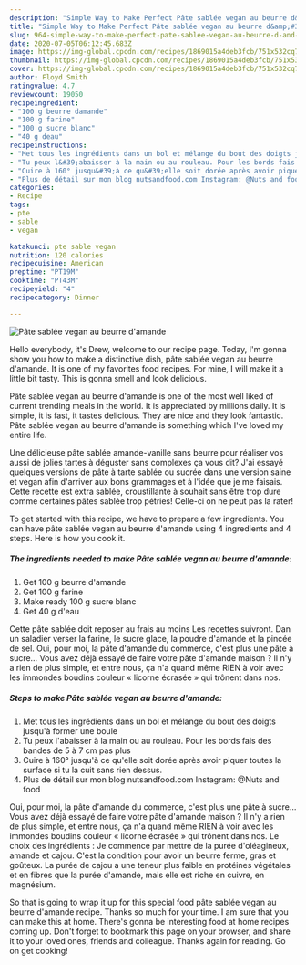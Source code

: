 ```yaml
---
description: "Simple Way to Make Perfect Pâte sablée vegan au beurre d&amp;#39;amande"
title: "Simple Way to Make Perfect Pâte sablée vegan au beurre d&amp;#39;amande"
slug: 964-simple-way-to-make-perfect-pate-sablee-vegan-au-beurre-d-and-39-amande
date: 2020-07-05T06:12:45.683Z
image: https://img-global.cpcdn.com/recipes/1869015a4deb3fcb/751x532cq70/pate-sablee-vegan-au-beurre-damande-photo-principale-de-la-recette.jpg
thumbnail: https://img-global.cpcdn.com/recipes/1869015a4deb3fcb/751x532cq70/pate-sablee-vegan-au-beurre-damande-photo-principale-de-la-recette.jpg
cover: https://img-global.cpcdn.com/recipes/1869015a4deb3fcb/751x532cq70/pate-sablee-vegan-au-beurre-damande-photo-principale-de-la-recette.jpg
author: Floyd Smith
ratingvalue: 4.7
reviewcount: 19050
recipeingredient:
- "100 g beurre damande"
- "100 g farine"
- "100 g sucre blanc"
- "40 g deau"
recipeinstructions:
- "Met tous les ingrédients dans un bol et mélange du bout des doigts jusqu&#39;à former une boule"
- "Tu peux l&#39;abaisser à la main ou au rouleau. Pour les bords fais des bandes de 5 à 7 cm pas plus"
- "Cuire à 160° jusqu&#39;à ce qu&#39;elle soit dorée après avoir piquer toutes la surface si tu la cuit sans rien dessus."
- "Plus de détail sur mon blog nutsandfood.com Instagram: @Nuts and food"
categories:
- Recipe
tags:
- pte
- sable
- vegan

katakunci: pte sable vegan 
nutrition: 120 calories
recipecuisine: American
preptime: "PT19M"
cooktime: "PT43M"
recipeyield: "4"
recipecategory: Dinner

---
```



![Pâte sablée vegan au beurre d&#39;amande](https://img-global.cpcdn.com/recipes/1869015a4deb3fcb/751x532cq70/pate-sablee-vegan-au-beurre-damande-photo-principale-de-la-recette.jpg)

Hello everybody, it's Drew, welcome to our recipe page. Today, I'm gonna show you how to make a distinctive dish, pâte sablée vegan au beurre d&#39;amande. It is one of my favorites food recipes. For mine, I will make it a little bit tasty. This is gonna smell and look delicious.

Pâte sablée vegan au beurre d&#39;amande is one of the most well liked of current trending meals in the world. It is appreciated by millions daily. It is simple, it is fast, it tastes delicious. They are nice and they look fantastic. Pâte sablée vegan au beurre d&#39;amande is something which I've loved my entire life.

Une délicieuse pâte sablée amande-vanille sans beurre pour réaliser vos aussi de jolies tartes à déguster sans complexes ça vous dit? J&#39;ai essayé quelques versions de pâte à tarte sablée ou sucrée dans une version saine et vegan afin d&#39;arriver aux bons grammages et à l&#39;idée que je me faisais. Cette recette est extra sablée, croustillante à souhait sans être trop dure comme certaines pâtes sablée trop pétries! Celle-ci on ne peut pas la rater!


To get started with this recipe, we have to prepare a few ingredients. You can have pâte sablée vegan au beurre d&#39;amande using 4 ingredients and 4 steps. Here is how you cook it.

<!--inarticleads1-->

##### The ingredients needed to make Pâte sablée vegan au beurre d&#39;amande:

1. Get 100 g beurre d&#39;amande
1. Get 100 g farine
1. Make ready 100 g sucre blanc
1. Get 40 g d&#39;eau


Cette pâte sablée doit reposer au frais au moins Les recettes suivront. Dan un saladier verser la farine, le sucre glace, la poudre d&#39;amande et la pincée de sel. Oui, pour moi, la pâte d&#39;amande du commerce, c&#39;est plus une pâte à sucre… Vous avez déjà essayé de faire votre pâte d&#39;amande maison ? Il n&#39;y a rien de plus simple, et entre nous, ça n&#39;a quand même RIEN à voir avec les immondes boudins couleur « licorne écrasée » qui trônent dans nos. 

<!--inarticleads2-->

##### Steps to make Pâte sablée vegan au beurre d&#39;amande:

1. Met tous les ingrédients dans un bol et mélange du bout des doigts jusqu&#39;à former une boule
1. Tu peux l&#39;abaisser à la main ou au rouleau. Pour les bords fais des bandes de 5 à 7 cm pas plus
1. Cuire à 160° jusqu&#39;à ce qu&#39;elle soit dorée après avoir piquer toutes la surface si tu la cuit sans rien dessus.
1. Plus de détail sur mon blog nutsandfood.com Instagram: @Nuts and food


Oui, pour moi, la pâte d&#39;amande du commerce, c&#39;est plus une pâte à sucre… Vous avez déjà essayé de faire votre pâte d&#39;amande maison ? Il n&#39;y a rien de plus simple, et entre nous, ça n&#39;a quand même RIEN à voir avec les immondes boudins couleur « licorne écrasée » qui trônent dans nos. Le choix des ingrédients : Je commence par mettre de la purée d&#39;oléagineux, amande et cajou. C&#39;est la condition pour avoir un beurre ferme, gras et goûteux. La purée de cajou a une teneur plus faible en protéines végétales et en fibres que la purée d&#39;amande, mais elle est riche en cuivre, en magnésium. 

So that is going to wrap it up for this special food pâte sablée vegan au beurre d&#39;amande recipe. Thanks so much for your time. I am sure that you can make this at home. There's gonna be interesting food at home recipes coming up. Don't forget to bookmark this page on your browser, and share it to your loved ones, friends and colleague. Thanks again for reading. Go on get cooking!

